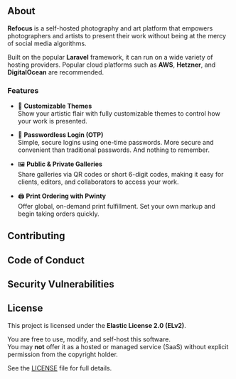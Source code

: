 # 

## About

**Refocus** is a self-hosted photography and art platform that empowers photographers and artists to present their work without being at the mercy of social media algorithms.  

Built on the popular **Laravel** framework, it can run on a wide variety of hosting providers. Popular cloud platforms such as **AWS**, **Hetzner**, and **DigitalOcean** are recommended.  

### Features

- 🎨 **Customizable Themes**  
  Show your artistic flair with fully customizable themes to control how your work is presented.  

- 🔐 **Passwordless Login (OTP)**  
  Simple, secure logins using one-time passwords. More secure and convenient than traditional passwords. And nothing to remember. 

- 🖼️ **Public & Private Galleries**  
  Share galleries via QR codes or short 6-digit codes, making it easy for clients, editors, and collaborators to access your work.  

- 🖨️ **Print Ordering with Pwinty**  
  Offer global, on-demand print fulfillment. Set your own markup and begin taking orders quickly.  



## Contributing



## Code of Conduct



## Security Vulnerabilities


## License

This project is licensed under the **Elastic License 2.0 (ELv2)**.

You are free to use, modify, and self-host this software.  
You may **not** offer it as a hosted or managed service (SaaS) without explicit permission from the copyright holder.  

See the [LICENSE](./LICENSE) file for full details.
